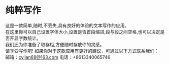# 纯粹写作
   这是一款简单,随时,不丢失,具有良好的体验的文本写作的应用。  
   在这里你可以自己设置字体大小,设置是否首段缩进,段与段之间空格,也可以决定是否开启字数统计。  
   我们还为你准备了取存柜,方便随时存放你的灵感。  
   请享受写作吧!
   如果你对于这款应用有更好的建议，可通过以下方式联系我们：  
   邮箱：cyjian88@163.com  电话：+8613340065746
